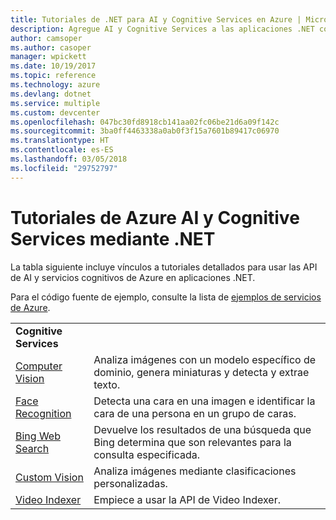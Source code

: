 ```yaml
---
title: Tutoriales de .NET para AI y Cognitive Services en Azure | Microsoft Docs
description: Agregue AI y Cognitive Services a las aplicaciones .NET con los servicios de Microsoft Azure.
author: camsoper
ms.author: casoper
manager: wpickett
ms.date: 10/19/2017
ms.topic: reference
ms.technology: azure
ms.devlang: dotnet
ms.service: multiple
ms.custom: devcenter
ms.openlocfilehash: 047bc30fd8918cb141aa02fc06be21d6a09f142c
ms.sourcegitcommit: 3ba0ff4463338a0ab0f3f15a7601b89417c06970
ms.translationtype: HT
ms.contentlocale: es-ES
ms.lasthandoff: 03/05/2018
ms.locfileid: "29752797"
---
```

# <a name="azure-ai-and-cognitive-service-tutorials-using-net"></a>Tutoriales de Azure AI y Cognitive Services mediante .NET

La tabla siguiente incluye vínculos a tutoriales detallados para usar las API de AI y servicios cognitivos de Azure en aplicaciones .NET. 

Para el código fuente de ejemplo, consulte la lista de [ejemplos de servicios de Azure](https://azure.microsoft.com/resources/samples/?platform=dotnet).

| | |
|---|---|
| **Cognitive Services**| |
| [Computer Vision][1] | Analiza imágenes con un modelo específico de dominio, genera miniaturas y detecta y extrae texto. | 
| [Face Recognition][2] | Detecta una cara en una imagen e identificar la cara de una persona en un grupo de caras. | 
| [Bing Web Search][3]| Devuelve los resultados de una búsqueda que Bing determina que son relevantes para la consulta especificada. |
| [Custom Vision][4] | Analiza imágenes mediante clasificaciones personalizadas. |
| [Video Indexer][5] | Empiece a usar la API de Video Indexer.|

[1]: /azure/cognitive-services/computer-vision/tutorials/csharptutorial
[2]: /azure/cognitive-services/face/tutorials/faceapiincsharptutorial
[3]: /azure/cognitive-services/bing-web-search/csharp-ranking-tutorial
[4]: /azure/cognitive-services/custom-vision-service/csharp-tutorial
[5]: /azure/cognitive-services/video-indexer/video-indexer-use-apis

